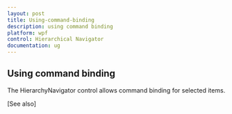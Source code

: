 ```yaml
---
layout: post
title: Using-command-binding
description: using command binding
platform: wpf
control: Hierarchical Navigator
documentation: ug
---
```


## Using command binding

The HierarchyNavigator control allows command binding for selected items.

[See also]

